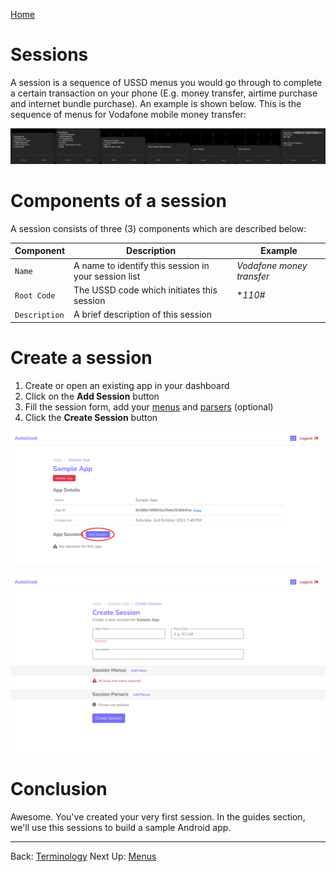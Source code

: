 [Home](./README.md)

# Sessions

A session is a sequence of USSD menus you would go through to complete a certain transaction on your phone (E.g. money transfer, airtime purchase and internet bundle purchase). An example is shown below. This is the sequence of menus for Vodafone mobile money transfer:

![](./assets/session-example.png)

# Components of a session

A session consists of three (3) components which are described below:

| Component     | Description                                          | Example                   |
| ------------- | ---------------------------------------------------- | ------------------------- |
| `Name`        | A name to identify this session in your session list | *Vodafone money transfer* |
| `Root Code`   | The USSD code which initiates this session           | **110#*                   |
| `Description` | A brief description of this session                  |                           |

# Create a session

1. Create or open an existing app in your dashboard
2. Click on the **Add Session** button
3. Fill the session form, add your [menus](./03.Menus.md) and [parsers](./04.Parsers.md) (optional)
4. Click the **Create Session** button

![](./assets/session-create-1.png)

![](./assets/session-create-2.png)

# Conclusion

Awesome. You've created your very first session. In the guides section, we'll use this sessions to build a sample Android app.



---

Back: [Terminology](./01.Terminology.md)    Next Up: [Menus](./03.Menus.md)

